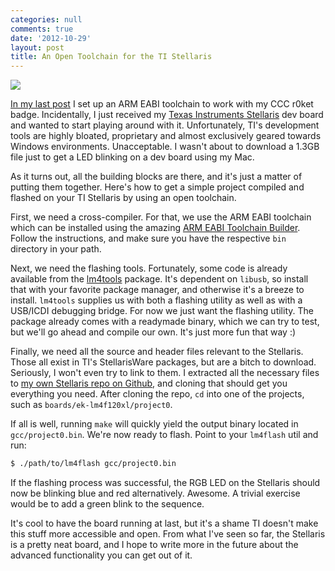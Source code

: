 ```yaml
---
categories: null
comments: true
date: '2012-10-29'
layout: post
title: An Open Toolchain for the TI Stellaris
---
```


![](/static/img/blog/stellaris.jpg)

[In my last post](/blog/2012/10/07/setting-up-an-arm-eabi-toolchain-on-mac-os-x/) I set up an ARM EABI toolchain to work with my CCC r0ket badge. Incidentally, I just received my [Texas Instruments Stellaris](http://www.ti.com/stellaris) dev board and wanted to start playing around with it. Unfortunately, TI's development tools are highly bloated, proprietary and almost exclusively geared towards Windows environments. Unacceptable. I wasn't about to download a 1.3GB file just to get a LED blinking on a dev board using my Mac.

As it turns out, all the building blocks are there, and it's just a matter of putting them together. Here's how to get a simple project compiled and flashed on your TI Stellaris by using an open toolchain.

First, we need a cross-compiler. For that, we use the ARM EABI toolchain which can be installed using the amazing [ARM EABI Toolchain Builder](https://github.com/jsnyder/arm-eabi-toolchain). Follow the instructions, and make sure you have the respective `bin` directory in your path.

Next, we need the flashing tools. Fortunately, some code is already available from the [lm4tools](https://github.com/utzig/lm4tools) package. It's dependent on `libusb`, so install that with your favorite package manager, and otherwise it's a breeze to install. `lm4tools` supplies us with both a flashing utility as well as with a USB/ICDI debugging bridge. For now we just want the flashing utility. The package already comes with a readymade binary, which we can try to test, but we'll go ahead and compile our own. It's just more fun that way :)

Finally, we need all the source and header files relevant to the Stellaris. Those all exist in TI's StellarisWare packages, but are a bitch to download. Seriously, I won't even try to link to them. I extracted all the necessary files to [my own Stellaris repo on Github](https://github.com/yuvadm/stellaris), and cloning that should get you everything you need. After cloning the repo, `cd` into one of the projects, such as `boards/ek-lm4f120xl/project0`.

If all is well, running `make` will quickly yield the output binary located in `gcc/project0.bin`. We're now ready to flash. Point to your `lm4flash` util and run:

``` bash
$ ./path/to/lm4flash gcc/project0.bin
```

If the flashing process was successful, the RGB LED on the Stellaris should now be blinking blue and red alternatively. Awesome. A trivial exercise would be to add a green blink to the sequence.

It's cool to have the board running at last, but it's a shame TI doesn't make this stuff more accessible and open. From what I've seen so far, the Stellaris is a pretty neat board, and I hope to write more in the future about the advanced functionality you can get out of it.